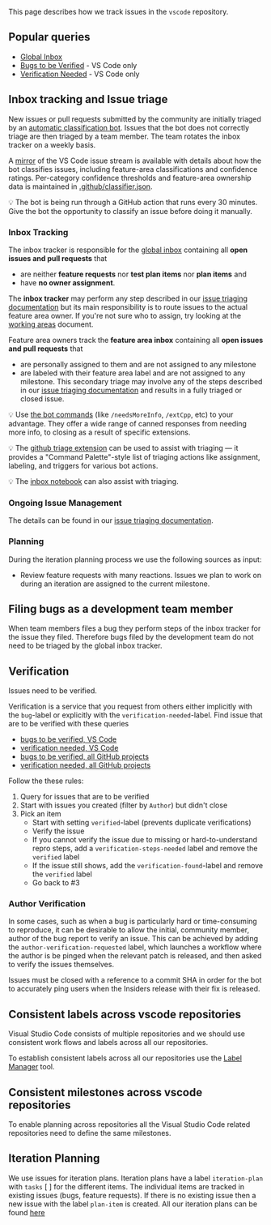 This page describes how we track issues in the `vscode` repository.

## Popular queries

- [Global Inbox](https://github.com/Microsoft/vscode/issues?q=is%3Aopen+no%3Aassignee+-label%3Afeature-request+-label%3Atestplan-item+-label%3Aplan-item)
- [Bugs to be Verified](https://github.com/Microsoft/vscode/issues?utf8=%E2%9C%93&q=is%3Aissue+label%3Abug+-label%3Averified+is%3Aclosed+-label%3A*duplicate+-label%3Ainvalid+) - VS Code only
- [Verification Needed](https://github.com/Microsoft/vscode/issues?q=is%3Aissue+-label%3Averified+is%3Aclosed+label%3Averification-needed) - VS Code only


## Inbox tracking and Issue triage
New issues or pull requests submitted by the community are initially triaged by an [automatic classification bot](https://github.com/microsoft/vscode-github-triage-actions/tree/master/classifier-deep). Issues that the bot does not correctly triage are then triaged by a team member. The team rotates the inbox tracker on a weekly basis.

A [mirror](https://github.com/JacksonKearl/testissues/issues) of the VS Code issue stream is available with details about how the bot classifies issues, including feature-area classifications and confidence ratings. Per-category confidence thresholds and feature-area ownership data is maintained in [.github/classifier.json](https://github.com/microsoft/vscode/blob/master/.github/classifier.json). 

💡 The bot is being run through a GitHub action that runs every 30 minutes. Give the bot the opportunity to classify an issue before doing it manually.

### Inbox Tracking

The inbox tracker is responsible for the [global inbox](https://github.com/Microsoft/vscode/issues?utf8=%E2%9C%93&q=is%3Aopen+no%3Aassignee+-label%3Afeature-request+-label%3Atestplan-item+-label%3Aplan-item) containing all **open issues and pull requests** that
- are neither **feature requests** nor **test plan items** nor **plan items** and
- have **no owner assignment**.

The **inbox tracker** may perform any step described in our [issue triaging documentation](https://github.com/microsoft/vscode/wiki/Issues-Triaging) but its main responsibility is to route issues to the actual feature area owner. If you're not sure who to assign, try looking at the [working areas](https://github.com/microsoft/vscode-internalbacklog/blob/main/assignments/working-areas.md) document.

Feature area owners track the **feature area inbox** containing all **open issues and pull requests** that
- are personally assigned to them and are not assigned to any milestone
- are labeled with their feature area label and are not assigned to any milestone.
This secondary triage may involve any of the steps described in our [issue triaging documentation](https://github.com/microsoft/vscode/wiki/Issues-Triaging) and results in a fully triaged or closed issue.

💡 Use [the bot commands](https://github.com/microsoft/vscode/blob/master/.github/commands.json) (like `/needsMoreInfo`, `/extCpp`, etc) to your advantage. They offer a wide range of canned responses from needing more info, to closing as a result of specific extensions.

💡 The [github triage extension](https://chrome.google.com/webstore/detail/vs-code-triage/omjdggbjophlhakbakjpajfbkdfploho?hl=en&authuser=0) can be used to assist with triaging — it provides a "Command Palette"-style list of triaging actions like assignment, labeling, and triggers for various bot actions.

💡 The [inbox notebook](https://github.com/microsoft/vscode/blob/master/.vscode/notebooks/inbox.github-issues) can also assist with triaging.

### Ongoing Issue Management
The details can be found in our [issue triaging documentation](https://github.com/microsoft/vscode/wiki/Issues-Triaging).


### Planning
During the iteration planning process we use the following sources as input:
- Review feature requests with many reactions.
Issues we plan to work on during an iteration are assigned to the current milestone.

## Filing bugs as a development team member
When team members files a bug they perform steps of the inbox tracker for the issue they filed. Therefore bugs filed by the development team do not need to be triaged by the global inbox tracker. 
 
## Verification

Issues need to be verified.

Verification is a service that you request from others either implicitly with the `bug`-label or explicitly with the `verification-needed`-label. Find issue that are to be verified with these queries

- [bugs to be verified, VS Code](https://github.com/Microsoft/vscode/issues?utf8=%E2%9C%93&q=is%3Aissue%20label%3Abug%20-label%3Averified%20is%3Aclosed%20-label%3Aduplicate%20-label%3Ainvalid%20)
- [verification needed, VS Code](https://github.com/Microsoft/vscode/issues?q=is%3Aissue+-label%3Averified+is%3Aclosed+label%3Averification-needed)
- [bugs to be verified, all GitHub projects](https://github.com/issues?utf8=âœ“&q=is%3Aissue+is%3Aclosed+-label%3Averified+label%3Abug+repo%3AMicrosoft%2Fvscode)
- [verification needed, all GitHub projects](https://github.com/issues?utf8=âœ“&q=is%3Aissue+is%3Aclosed+-label%3Averified+label%3Averification-needed)

Follow the these rules:

1. Query for issues that are to be verified
2. Start with issues you created (filter by `Author`) but didn't close
3. Pick an item
    - Start with setting `verified`-label (prevents duplicate verifications)
    - Verify the issue
    - If you cannot verify the issue due to missing or hard-to-understand repro steps, add a `verification-steps-needed` label and remove the `verified` label
    - If the issue still shows, add the `verification-found`-label and remove the `verified` label
    - Go back to #3

### Author Verification

In some cases, such as when a bug is particularly hard or time-consuming to reproduce, it can be desirable to allow the initial, community member, author of the bug report to verify an issue. This can be achieved by adding the `author-verification-requested` label, which launches a workflow where the author is be pinged when the relevant patch is released, and then asked to verify the issues themselves. 

Issues must be closed with a reference to a commit SHA in order for the bot to accurately ping users when the Insiders release with their fix is released.

## Consistent labels across vscode repositories

Visual Studio Code consists of multiple repositories and we should use consistent work flows and labels across all our repositories.

To establish consistent labels across all our repositories use the [Label Manager](http://www.dorukdestan.com/github-label-manager/) tool.

## Consistent milestones across vscode repositories

To enable planning across repositories all the Visual Studio Code related repositories need to define the same milestones.

## Iteration Planning
We use issues for iteration plans. Iteration plans have a label `iteration-plan` with `tasks` [ ] for the different items. The individual items are tracked in existing issues (bugs, feature requests). If there is no existing issue then a new issue with the label `plan-item` is created. All our iteration plans can be found [here](https://github.com/microsoft/vscode/wiki/Iteration-Plans)
